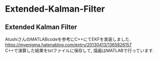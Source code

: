 # Extended-Kalman-Filter
## Extended Kalman Filter  
AtushiさんのMATLABcodeを参考にC++にてEKFを実装しました.
https://myenigma.hatenablog.com/entry/20130413/1365826157  
C++で演算した結果をtxtファイルに保存して, 描画はMATLABで行っています.

